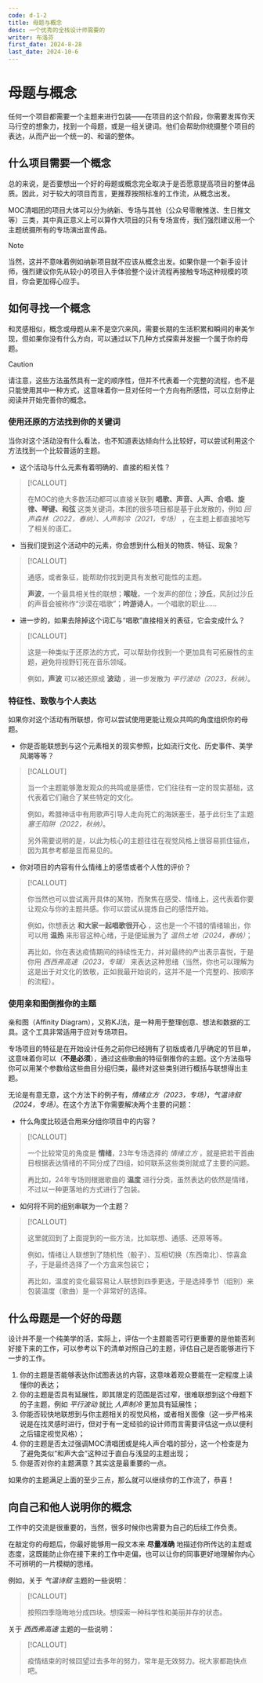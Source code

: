 ```yaml
---
code: d-1-2
title: 母题与概念
desc: 一个优秀的全栈设计师需要的
writer: 布洛芬
first_date: 2024-8-28
last_date: 2024-10-6
---
```


# 母题与概念

任何一个项目都需要一个主题来进行包装——在项目的这个阶段，你需要发挥你天马行空的想象力，找到一个母题，或是一组关键词。他们会帮助你统摄整个项目的表达，从而产出一个统一的、和谐的整体。

## 什么项目需要一个概念

总的来说，是否要想出一个好的母题或概念完全取决于是否愿意提高项目的整体品质。因此，对于较大的项目而言，更推荐按照标准的工作流，从概念出发。

MOC清唱团的项目大体可以分为纳新、专场与其他（公众号零散推送、生日推文等）三类，其中真正意义上可以算作大项目的只有专场宣传，我们强烈建议用一个主题统摄所有的专场演出宣传品。

> [!NOTE]
>
> 当然，这并不意味着例如纳新项目就不应该从概念出发。如果你是一个新手设计师，强烈建议你先从较小的项目入手体验整个设计流程再接触专场这种规模的项目，你会更加得心应手。

## 如何寻找一个概念

和灵感相似，概念或母题从来不是空穴来风，需要长期的生活积累和瞬间的审美乍现，但如果你没有什么方向，可以通过以下几种方式探索并发掘一个属于你的母题。

> [!CAUTION]
>
> 请注意，这些方法虽然具有一定的顺序性，但并不代表着一个完整的流程，也不是只能使用其中一种方式，这意味着你一旦对任何一个方向有所感悟，可以立刻停止阅读并开始完善你的概念。

### 使用还原的方法找到你的关键词

当你对这个活动没有什么看法，也不知道表达倾向什么比较好，可以尝试利用这个方法找到一个比较普适的主题。

- 这个活动与什么元素有着明确的、直接的相关性？


> [!CALLOUT]
>
> 在MOC的绝大多数活动都可以直接关联到 **唱歌、声音、人声、合唱、旋律、琴键、和弦** 这类关键词，本团的很多项目都是基于此发散的，例如 *回声森林（2022，春纳）、人声制冷（2021，专场）* ，在主题上都直接地写了相关的语汇。

- 当我们提到这个活动中的元素，你会想到什么相关的物质、特征、现象？


> [!CALLOUT]
>
> 通感，或者象征，能帮助你找到更具有发散可能性的主题。
> 
> **声波**，一个最具相关性的联想；**喉咙**，一个发声的部位；**沙丘**，风刮过沙丘的声音会被称作“沙漠在唱歌”；**吟游诗人**，一个唱歌的职业……

- 进一步的，如果去除掉这个词汇与“唱歌”直接相关的表征，它会变成什么？


> [!CALLOUT]
>
> 这是一种类似于还原法的方式，可以帮助你找到一个更加具有可拓展性的主题，避免将视野钉死在音乐领域。
> 
> 例如，**声波** 可以被还原成 **波动** ，进一步发散为 *平行波动（2023，秋纳）*。

### 特征性、致敬与个人表达

如果你对这个活动有所联想，你可以尝试使用更能让观众共鸣的角度组织你的母题。

- 你是否能联想到与这个元素相关的现实参照，比如流行文化、历史事件、美学风潮等等？


> [!CALLOUT]
>
> 当一个主题能够激发观众的共鸣或是感悟，它们往往有一定的现实基础，这代表着它们融合了某些特定的文化。
> 
> 例如，希腊神话中有用歌声引导人走向死亡的海妖塞壬，基于此衍生了主题 *塞壬陷阱（2022，秋纳）*。
>
> 另外需要说明的是，以此为核心的主题往往在视觉风格上很容易抓住锚点，因为其参考都是显而易见的。

- 你对项目的内容有什么情绪上的感悟或者个人性的评价？


> [!CALLOUT]
>
> 你当然也可以尝试离开具体的某物，而聚焦在感受、情绪上，这代表着你要让观众与你的主题共感。你可以尝试从提炼自己的感悟开始。
> 
> 例如，你想表达 **和大家一起唱歌很开心** ，这也是一个不错的情绪输出，你可以用 **温热** 来形容这种心绪，于是便延展为了 *温热土地（2024，春纳）*；
> 
> 再比如，你在表达疫情期间的持续性无力，并对最终的产出表示喜悦，于是你用 *西西弗高速（2023，专辑）* 来表达这种思绪（当然，你也可以理解为这是出于对文化的致敬，正如我最开始说的，这并不是一个完整的、按顺序的流程）。

### 使用亲和图倒推你的主题

亲和图（Affinity Diagram），又称KJ法，是一种用于整理创意、想法和数据的工具。这个工具非常适用于应对专场项目。

专场项目的特征是在开始设计任务之前你已经拥有了初版或者几乎确定的节目单，这意味着你可以（**不是必须**），通过这些歌曲的特征倒推你的主题。这个方法指导你可以用某个参数给这些曲目分组归类，最终对这些类别进行概括与联想得出主题。

无论是有意无意，这个方法下的例子有，*情绪立方（2023，专场）*，*气温诗叙（2024，专场）*。在这个方法下你需要解决两个主要的问题：

- 什么角度比较适合用来分组你项目中的内容？


> [!CALLOUT]
>
> 一个比较常见的角度是 **情绪**，23年专场选择的 *情绪立方* ，就是把若干首曲目根据表达情绪的不同分成了四组，如何联系这些类别就成了主要的问题。
> 
> 再比如，24年专场则根据歌曲的 **温度** 进行分类，虽然表达的依然是情绪，不过以一种更落地的方式进行了包装。

- 如何将不同的组别串联为一个主题？


> [!CALLOUT]
>
> 这里就回到了上面提到的一些方法，比如联想、通感、还原等等。
> 
> 例如，情绪让人联想到了随机性（骰子）、互相切换（东西南北）、惊喜盒子，于是最终选择了一个方盒来包装它；
> 
> 再比如，温度的变化最容易让人联想到四季更迭，于是选择季节（组别）来包装温度（歌曲）是一个非常好的选择。

## 什么母题是一个好的母题

设计并不是一个纯美学的活，实际上，评估一个主题能否可行更重要的是他能否利好接下来的工作，可以参考以下的清单对照自己的主题，评估自己是否能够进行下一步的工作。

1. 你的主题是否能够表达你试图表达的内容，这意味着观众要能在一定程度上读懂你的表达；
2. 你的主题是否具有延展性，即其限定的范围是否过窄，很难联想到这个母题下的子主题，例如 *平行波动* 就比 *人声制冷* 更加具有延展性；
3. 你能否较快地联想到与你主题相关的视觉风格，或者相关图像（这一步严格来说是在找灵感时进行，但对于有一定经验的设计师而言需要评估这一点以便利之后锚定视觉风格）；
4. 你的主题是否太过强调MOC清唱团或是纯人声合唱的部分，这一个检查是为了避免类似“和声大会”这种过于直白与浅显的主题出现；
5. 你是否对你的主题满意？其实这是最重要的一点。

如果你的主题满足上面的至少三点，那么就可以继续你的工作流了，恭喜！

## 向自己和他人说明你的概念

工作中的交流是很重要的，当然，很多时候你也需要为自己的后续工作负责。

在敲定你的母题后，你最好能够用一段文本来 **尽量准确** 地描述你所传达的主题或态度，这既能防止你在接下来的工作中走偏，也可以让你的同事更好地理解你内心不可辨明的一片模糊的思绪。

例如，关于 *气温诗叙* 主题的一些说明：

> [!CALLOUT]
>
> 按照四季隐晦地分成四块。想探索一种科学性和美丽并存的状态。

关于 *西西弗高速* 主题的一些说明：

> [!CALLOUT]
>
> 疫情结束的时候回望过去多年的努力，常年是无效努力。祝大家都跑快点吧。